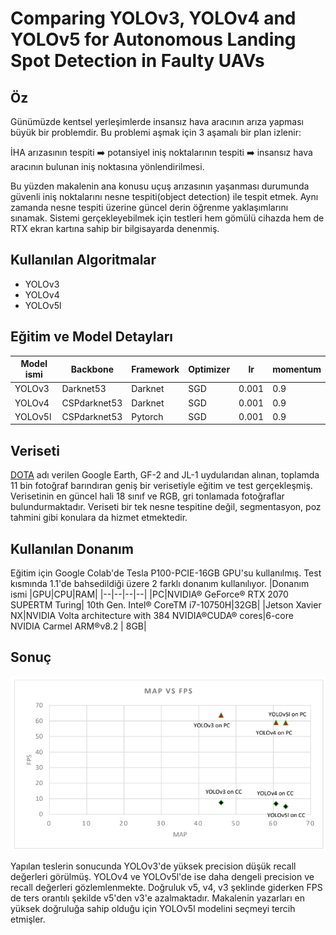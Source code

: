 # Comparing YOLOv3, YOLOv4 and YOLOv5 for Autonomous Landing Spot Detection in Faulty UAVs


## Öz

Günümüzde kentsel yerleşimlerde insansız hava aracının arıza yapması büyük bir problemdir. Bu problemi aşmak için 3 aşamalı bir plan izlenir: 

İHA arızasının tespiti ➡️ potansiyel iniş noktalarının tespiti ➡️ insansız hava aracının bulunan iniş noktasına yönlendirilmesi. 

Bu yüzden makalenin ana konusu uçuş arızasının yaşanması durumunda güvenli iniş noktalarını nesne tespiti(object detection) ile tespit etmek. Aynı zamanda nesne tespiti üzerine güncel derin öğrenme yaklaşımlarını sınamak. Sistemi gerçekleyebilmek için testleri hem gömülü cihazda hem de RTX ekran kartına sahip bir bilgisayarda denenmiş.


## Kullanılan Algoritmalar
- YOLOv3
- YOLOv4
- YOLOv5l

## Eğitim ve Model Detayları

|Model ismi|Backbone| Framework |Optimizer | lr | momentum| 
|--|--|--|--|--|--|
|YOLOv3	 |Darknet53|Darknet|SGD | 0.001| 0.9|
|YOLOv4	|CSPdarknet53|Darknet|SGD | 0.001| 0.9|
|YOLOv5l |CSPdarknet53|Pytorch| SGD | 0.001 | 0.9|

## Veriseti
[DOTA](https://captain-whu.github.io/DOTA/tasks.html) adı verilen Google Earth, GF-2 and JL-1 uydularıdan alınan, toplamda 11 bin fotoğraf barındıran geniş bir verisetiyle eğitim ve test gerçekleşmiş. Verisetinin en güncel hali 18 sınıf ve RGB, gri tonlamada fotoğraflar bulundurmaktadır. Veriseti bir tek nesne tespitine değil, segmentasyon, poz tahmini gibi konulara da hizmet etmektedir.


## Kullanılan Donanım
Eğitim için Google Colab'de Tesla P100-PCIE-16GB GPU'su kullanılmış. 
Test kısmında 1.1'de bahsedildiği üzere 2 farklı donanım kullanılıyor.
|Donanım ismi |GPU|CPU|RAM| 
|--|--|--|--|
|PC|NVIDIA® GeForce® RTX 2070 SUPERTM Turing| 10th Gen. Intel® CoreTM i7-10750H|32GB|
|Jetson Xavier NX|NVIDIA Volta architecture with 384 NVIDIA®CUDA® cores|6-core NVIDIA Carmel ARM®v8.2 | 8GB|

## Sonuç

![img](/imgs/YOLO-comparison-for-UAV.png)


Yapılan teslerin sonucunda YOLOv3'de yüksek precision düşük recall değerleri görülmüş. YOLOv4 ve YOLOv5l'de ise daha dengeli precision ve recall değerleri gözlemlenmekte. Doğruluk v5, v4, v3 şeklinde giderken FPS de ters orantılı şekilde v5'den v3'e azalmaktadır. Makalenin yazarları en yüksek doğruluğa sahip olduğu için YOLOv5l modelini seçmeyi tercih etmişler.